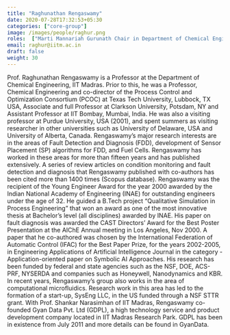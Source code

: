 ```yaml
---
title: "Raghunathan Rengaswamy"
date: 2020-07-28T17:32:53+05:30
categories: ["core-group"]
image: /images/people/raghur.png
roles:  ["Marti Mannariah Gurunath Chair in Department of Chemical Engineering, IIT Madras", "Professor Dept of Chemical Engineering, IIT Madras", "Adjunct Professor Department of Chemical Engineering, Texas Tech University", "Adjunct Professor Department of Chemical and Biomolecular Engineering, Clarkson University", "Founding Director Gyan Data Pvt Ltd"]
email: raghur@iitm.ac.in
draft: false
weight: 30
---
```



Prof. Raghunathan Rengaswamy is a Professor at the Department of Chemical Engineering, IIT Madras. Prior to this, he was a Professor, Chemical Engineering and co-director of the Process Control and Optimization Consortium (PCOC) at Texas Tech University, Lubbock, TX USA, Associate and full Professor at Clarkson University, Potsdam, NY and Assistant Professor at IIT Bombay, Mumbai, India. He was also a visiting professor at Purdue University, USA (2001), and spent summers as visiting researcher in other universities such as University of Delaware, USA and University of Alberta, Canada. Rengaswamy’s major research interests are in the areas of Fault Detection and Diagnosis (FDD), development of Sensor Placement (SP) algorithms for FDD, and Fuel Cells. Rengaswamy has worked in these areas for more than fifteen years and has published extensively. A series of review articles on condition monitoring and fault detection and diagnosis that Rengaswamy published with co-authors has been cited more than 1400 times (Scopus database). Rengaswamy was the recipient of the Young Engineer Award for the year 2000 awarded by the Indian National Academy of Engineering (INAE) for outstanding engineers under the age of 32. He guided a B.Tech project “Qualitative Simulation in Process Engineering” that won an award as one of the most innovative thesis at Bachelor’s level (all disciplines) awarded by INAE. His paper on fault diagnosis was awarded the CAST Directors’ Award for the Best Poster Presentation at the AIChE Annual meeting in Los Angeles, Nov 2000. A paper that he co-authored was chosen by the International Federation of Automatic Control (IFAC) for the Best Paper Prize, for the years 2002-2005, in Engineering Applications of Artificial Intelligence Journal in the category - Application-oriented paper on Symbolic AI Approaches. His research has been funded by federal and state agencies such as the NSF, DOE, ACS-PRF, NYSERDA and companies such as Honeywell, Nanodynamics and KBR. In recent years, Rengaswamy’s group also works in the area of computational microfluidics. Research work in this area has led to the formation of a start-up, SysEng LLC, in the US funded through a NSF STTR grant. With Prof. Shankar Narasimhan of IIT Madras, Rengaswamy co-founded Gyan Data Pvt. Ltd (GDPL), a high technology service and product development company located in IIT Madras Research Park. GDPL has been in existence from July 2011 and more details can be found in GyanData.